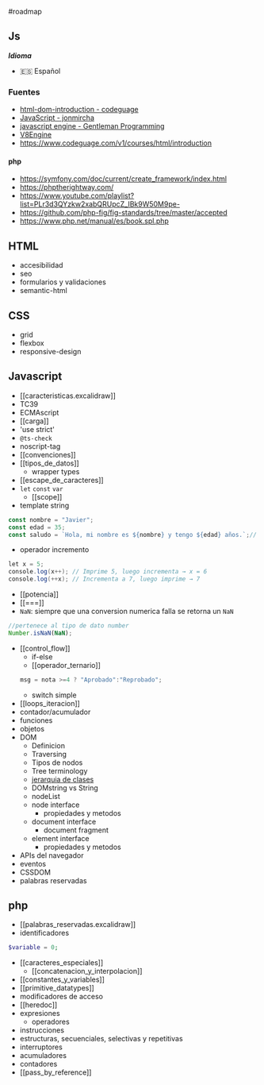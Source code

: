 #roadmap
## Js
***Idioma***
- 🇪🇸 Español
### Fuentes
- [html-dom-introduction - codeguage](https://www.codeguage.com/courses/js/html-dom-introduction)
- [JavaScript - jonmircha](https://youtube.com/playlist?list=PLvq-jIkSeTUZ6QgYYO3MwG9EMqC-KoLXA&si=hjBmqpIkLySKaJQU) 
- [javascript engine - Gentleman Programming](https://youtu.be/JeyR30L_zmk?si=E9AEYhM28QqtoQU6)
- [V8Engine](https://youtu.be/xckH5s3UuX4?si=IbI34pykt_WXzqnY)
- https://www.codeguage.com/v1/courses/html/introduction
#### php
- https://symfony.com/doc/current/create_framework/index.html
- https://phptherightway.com/
- https://www.youtube.com/playlist?list=PLr3d3QYzkw2xabQRUpcZ_IBk9W50M9pe-
- https://github.com/php-fig/fig-standards/tree/master/accepted
- https://www.php.net/manual/es/book.spl.php
## HTML
- accesibilidad
- seo
- formularios y validaciones
- semantic-html
## CSS
- grid
- flexbox
- responsive-design
## Javascript
- [[caracteristicas.excalidraw]]
- TC39
- ECMAscript
- [[carga]]
- 'use strict'
- `@ts-check`
- noscript-tag
- [[convenciones]]
- [[tipos_de_datos]] 
	- wrapper types
- [[escape_de_caracteres]]
- `let` `const` `var`
	- [[scope]]
- template string
```js
const nombre = "Javier";
const edad = 35;
const saludo = `Hola, mi nombre es ${nombre} y tengo ${edad} años.`;// se puede incrustar ademas de variables codigo tambien
```
- operador incremento
```csharp
let x = 5;
console.log(x++); // Imprime 5, luego incrementa → x = 6
console.log(++x); // Incrementa a 7, luego imprime → 7
```
- [[potencia]]
- [[===]]
- `NaN`: siempre que una conversion numerica falla se retorna un `NaN`
```js
//pertenece al tipo de dato number
Number.isNaN(NaN);
```
- [[control_flow]]
	- if-else
	- [[operador_ternario]]
	```js
	msg = nota >=4 ? "Aprobado":"Reprobado";
	```
	- switch simple
- [[loops_iteracion]]
- contador/acumulador
- funciones
- objetos
- DOM
	- Definicion
	- Traversing
	- Tipos de nodos
	- Tree terminology
	- [jerarquia de clases](https://www.codeguage.com/static/images/content/js/dom-classes.png)
	- DOMstring vs String
	- nodeList
	- node interface
		- propiedades y metodos
	- document interface
		- document fragment
	- element interface
		- propiedades y metodos
-  APIs del navegador
- eventos
- CSSDOM
- palabras reservadas

## php
- [[palabras_reservadas.excalidraw]]
- identificadores
```php
$variable = 0;
```
- [[caracteres_especiales]]
	- [[concatenacion_y_interpolacion]]
- [[constantes_y_variables]]
- [[primitive_datatypes]]
- modificadores de acceso
- [[heredoc]]
- expresiones
	- operadores
- instrucciones
- estructuras, secuenciales, selectivas y repetitivas
- interruptores
- acumuladores 
- contadores
- [[pass_by_reference]]